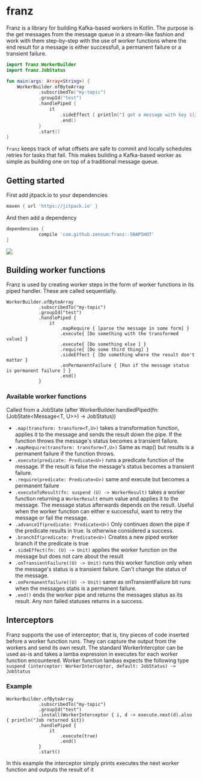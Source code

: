# franz

Franz is a library for building Kafka-based workers in Kotlin.
The purpose is the get messages from the message queue in a stream-like fashion and work with them step-by-step with the
use of worker functions where the end result for a message is either successfull, a permanent failure or a transient failure.

```kotlin
import franz.WorkerBuilder
import franz.JobStatus

fun main(args: Array<String>) {
    WorkerBuilder.ofByteArray
            .subscribedTo("my-topic")
            .groupId("test")
            .handlePiped {
                it
                    .sideEffect { println("I got a message with key ${it.key} containing ${value}") }
                    .end()
            }
            .start()
}
```

`franz` keeps track of what offsets are safe to commit and locally schedules retries for tasks that fail. This makes building a Kafka-based worker as simple as building one on top of a traditional message queue.

## Getting started

First add jitpack.io to your dependencies

``` gradle
maven { url 'https://jitpack.io' }
```

And then add a dependency

``` gradle
dependencies {
            compile 'com.github.zensum:franz:-SNAPSHOT'
}
```

[![](https://jitpack.io/v/zensum/franz.svg)](https://jitpack.io/#zensum/franz)

## Building worker functions
Franz is used by creating worker steps in the form of worker functions in its piped handler.
These are called sequentially.
```
WorkerBuilder.ofByteArray
            .subscribedTo("my-topic")
            .groupId("test")
            .handlePiped {
                it
                    .mapRequire { [parse the message in some form] }
                    .execute{ [Do something with the transformed value] }
                    .execute{ [Do something else ] }
                    .require{ [Do some third thing] }
                    .sideEffect { [Do something where the result don't matter }
                    .onPermanentFailure { [Run if the message status is permanent failure ] }
                    .end()
            }
```

### Available worker functions
Called from a JobState (after WorkerBuilder.handledPiped(fn: (JobState<Message<T, U>>) -> JobStatus))
* `.map(transform: transform<T,U>)` takes a transformation function, applies it to the message and sends the result down the pipe. If the function throws the message's status becomes a transient failure.
* `.mapRequire(transform: transform<T,U>)` Same as map() but results is a permanent failure if the function throws.
* `.execute(predicate: Predicate<U>)` runs a predicate function of the message. If the result is false the message's status becomes a transient failure.
* `.require(predicate: Predicate<U>)` same and execute but becomes a permanent failure 
* `.executeToResult(fn: suspend (U) -> WorkerResult)` takes a worker function returning a `WorkerResult` enum value and applies it to the message. The message status afterwards depends on the result. Useful when the worker function can either e successful, want to retry the message or fail the message.
* `.advanceIf(predicate: Predicate<U>)` Only continues down the pipe if the predicate results in true. Is otherwise considered a success.
* `.branchIf(predicate: Predicate<U>)` Creates a new piped worker branch if the predicate is true
* `.sideEffect(fn: (U) -> Unit)` applies the worker function on the message but does not care about the result
* `.onTransientFailure((U) -> Unit)` runs this worker function only when the message's status is a transient failure. Can't change the status of the message.
* `.onPermanentfailure((U) -> Unit)` same as onTransientFailure bit runs when the messages statis is a permanent failure.
* `.end()` ends the worker pipe and returns the messages status as its result. Any non failed statuses returns in a success.

## Interceptors
Franz supports the use of interceptor; that is, tiny pieces of code inserted before a worker function runs. They can capture the output from the workers and send its own result.
The standard WorkerIntercptor can be used as-is and takes a lamba expression in executes for each worker function encountered.
Worker function lambas expects the following type `suspend (interceptor: WorkerInterceptor, default: JobStatus) -> JobStatus`
### Example
```
WorkerBuilder.ofByteArray
            .subscribedTo("my-topic")
            .groupId("test")
            .install(WorkerInterceptor { i, d -> execute.next(d).also { println("Job returned $it})
            .handlePiped {
                it
                    .execute(true)
                    .end()
            }
            .start()

```
In this example the interceptor simply prints executes the next worker function and outputs the result of it